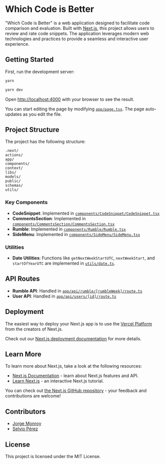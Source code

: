 # Which Code is Better

"Which Code is Better" is a web application designed to facilitate code comparison and evaluation. Built with [Next.js](https://nextjs.org/), this project allows users to review and rate code snippets. The application leverages modern web technologies and practices to provide a seamless and interactive user experience.

## Getting Started

First, run the development server:

```bash
yarn

yarn dev
```

Open [http://localhost:4000](http://localhost:4000) with your browser to see the result.

You can start editing the page by modifying [`app/page.tsx`](./app/page.tsx). The page auto-updates as you edit the file.

## Project Structure

The project has the following structure:

```
.next/
actions/
app/
components/
context/
libs/
models/
public/
schemas/
utils/
```

### Key Components

- **CodeSnippet**: Implemented in [`components/CodeSnippet/CodeSnippet.tsx`](./components/CodeSnippet/CodeSnippet.tsx)
- **CommentsSection**: Implemented in [`components/CommentsSection/CommentsSection.tsx`](./components/CommentsSection/CommentsSection.tsx)
- **Rumble**: Implemented in [`components/Rumble/Rumble.tsx`](./components/Rumble/Rumble.tsx)
- **SideMenu**: Implemented in [`components/SideMenu/SideMenu.tsx`](./components/SideMenu/SideMenu.tsx)

### Utilities

- **Date Utilities**: Functions like `getNextWeekStartUTC`, `nextWeekStart`, and `startOfYearUTC` are implemented in [`utils/date.ts`](./utils/date.ts).

## API Routes

- **Rumble API**: Handled in [`app/api/rumble/[rumbleWeek]/route.ts`](./app/api/rumble/[rumbleWeek]/route.ts)
- **User API**: Handled in [`app/api/users/[id]/route.ts`](./app/api/users/[id]/route.ts)

## Deployment

The easiest way to deploy your Next.js app is to use the [Vercel Platform](https://vercel.com/new?utm_medium=default-template&filter=next.js&utm_source=create-next-app&utm_campaign=create-next-app-readme) from the creators of Next.js.

Check out our [Next.js deployment documentation](https://nextjs.org/docs/deployment) for more details.

## Learn More

To learn more about Next.js, take a look at the following resources:

- [Next.js Documentation](https://nextjs.org/docs) - learn about Next.js features and API.
- [Learn Next.js](https://nextjs.org/learn) - an interactive Next.js tutorial.

You can check out [the Next.js GitHub repository](https://github.com/vercel/next.js/) - your feedback and contributions are welcome!

## Contributors

- [Jorge Monroy](https://www.linkedin.com/in/jorge-luis-monroy-herrera/)
- [Selvio Pérez](https://www.linkedin.com/in/selvio-perez-vergara-77618073/)

## License

This project is licensed under the MIT License.
